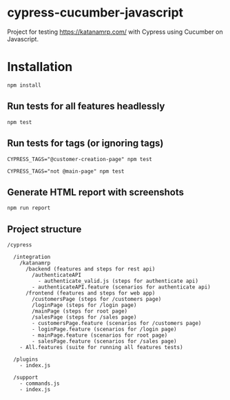 # cypress-cucumber-javascript
Project for testing https://katanamrp.com/ with Cypress 
using Cucumber on Javascript.

# Installation

```
npm install
```  

## Run tests for all features headlessly
```
npm test
```  

## Run tests for tags (or ignoring tags)
```
CYPRESS_TAGS="@customer-creation-page" npm test
```
```
CYPRESS_TAGS="not @main-page" npm test
```

## Generate HTML report with screenshots
```
npm run report
```

## Project structure
```
/cypress

  /integration
    /katanamrp
      /backend (features and steps for rest api)
        /authenticateAPI
          - authenticate_valid.js (steps for authenticate api)
        - authenticateAPI.feature (scenarios for authenticate api)
      /frontend (features and steps for web app)
        /customersPage (steps for /customers page)
        /loginPage (steps for /login page)
        /mainPage (steps for root page)
        /salesPage (steps for /sales page)
        - customersPage.feature (scenarios for /customers page)
        - loginPage.feature (scenarios for /login page)
        - mainPage.feature (scenarios for root page)
        - salesPage.feature (scenarios for /sales page)
    - All.features (suite for running all features tests)

  /plugins
    - index.js

  /support
    - commands.js
    - index.js
```